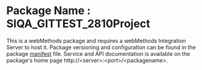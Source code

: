 # Package Name : SIQA_GITTEST_2810Project
This is a webMethods package and requires a webMethods Integration Server to host it. Package versioning and configuration can be found in the package [manifest](./SIQA_GITTEST_2810Project/manifest.v3) file. Service and API documentation is available on the package's home page http://&lt;server&gt;:&lt;port&gt;/&lt;packagename>.